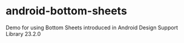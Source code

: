 # android-bottom-sheets
Demo for using Bottom Sheets introduced in Android Design Support Library 23.2.0
